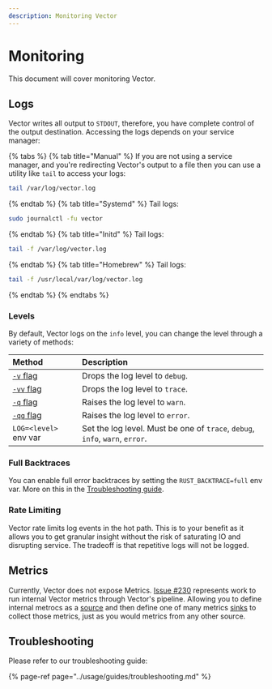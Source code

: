 ```yaml
---
description: Monitoring Vector
---
```


# Monitoring

This document will cover monitoring Vector.

## Logs

Vector writes all output to `STDOUT`, therefore, you have complete control of
the output destination. Accessing the logs depends on your service manager:

{% tabs %}
{% tab title="Manual" %}
If you are not using a service manager, and you're redirecting Vector's
output to a file then you can use a utility like `tail` to access your logs:

```bash
tail /var/log/vector.log
```
{% endtab %}
{% tab title="Systemd" %}
Tail logs:

```bash
sudo journalctl -fu vector
```
{% endtab %}
{% tab title="Initd" %}
Tail logs:

```bash
tail -f /var/log/vector.log
```
{% endtab %}
{% tab title="Homebrew" %}
Tail logs:

```bash
tail -f /usr/local/var/log/vector.log
```
{% endtab %}
{% endtabs %}

### Levels

By default, Vector logs on the `info` level, you can change the level through
a variety of methods:

| Method | Description |
| :----- | :---------- |
| [`-v` flag][docs.starting#flags] | Drops the log level to `debug`. |
| [`-vv` flag][docs.starting#flags] | Drops the log level to `trace`. |
| [`-q` flag][docs.starting#flags] | Raises the log level to `warn`. |
| [`-qq` flag][docs.starting#flags] | Raises the log level to `error`. |
| `LOG=<level>` env var | Set the log level. Must be one of `trace`, `debug`, `info`, `warn`, `error`. |

### Full Backtraces

You can enable full error backtraces by setting the  `RUST_BACKTRACE=full` env
var. More on this in the [Troubleshooting guide][docs.troubleshooting].

### Rate Limiting

Vector rate limits log events in the hot path. This is to your benefit as
it allows you to get granular insight without the risk of saturating IO
and disrupting service. The tradeoff is that repetitive logs will not be logged.

## Metrics

Currently, Vector does not expose Metrics. [Issue #230][urls.issue_230]
represents work to run internal Vector metrics through Vector's pipeline.
Allowing you to define internal metrocs as a [source][docs.sources] and
then define one of many metrics [sinks][docs.sinks] to collect those metrics,
just as you would metrics from any other source.

## Troubleshooting

Please refer to our troubleshooting guide:

{% page-ref page="../usage/guides/troubleshooting.md" %}


[docs.sinks]: ../../usage/configuration/sinks
[docs.sources]: ../../usage/configuration/sources
[docs.starting#flags]: ../../usage/administration/starting.md#flags
[docs.troubleshooting]: ../../usage/guides/troubleshooting.md
[urls.issue_230]: https://github.com/timberio/vector/issues/230
